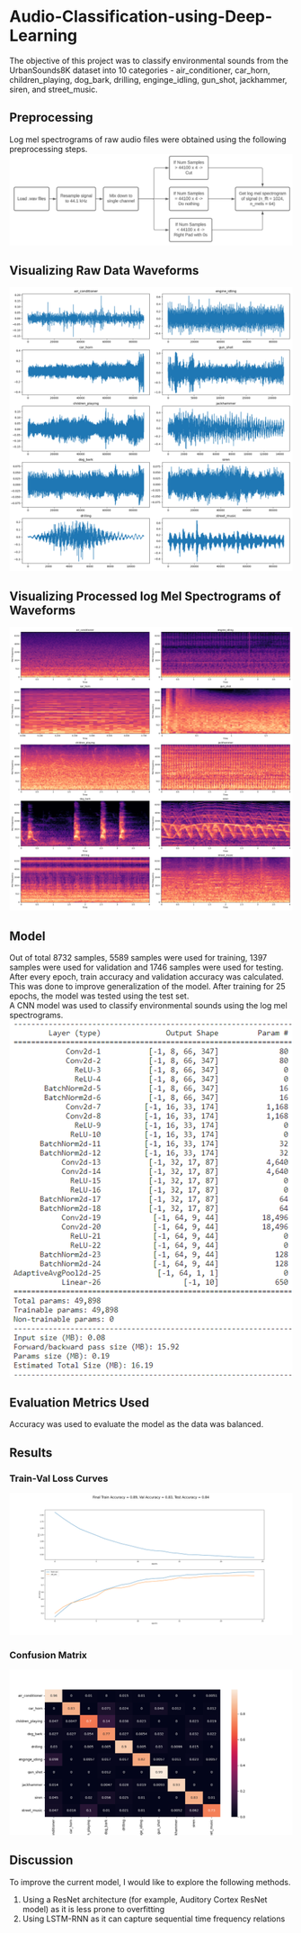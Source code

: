 # Audio-Classification-using-Deep-Learning
The objective of this project was to classify environmental sounds from the UrbanSounds8K dataset into 10 categories - air_conditioner, car_horn, children_playing, dog_bark, drilling, enginge_idling, gun_shot, jackhammer, siren, and street_music.  
## Preprocessing 
Log mel spectrograms of raw audio files were obtained using the following preprocessing steps.
![preprocess](images/preprocess.png)
## Visualizing Raw Data Waveforms
![visualize_audio](images/visualize_audio.png)
## Visualizing Processed log Mel Spectrograms of Waveforms 
![visualize_mel_spec](images/visualize_mel_spec.png)
## Model
Out of total 8732 samples, 5589 samples were used for training, 1397 samples were used for validation and 1746 samples were used for testing. 
After every epoch, train accuracy and validation accuracy was calculated. This was done to improve generalization of the model. After training for 25 epochs, the model was tested using the test set. 
<br>A CNN model was used to classify environmental sounds using the log mel spectrograms. 
![model](images/model.png)
## Evaluation Metrics Used 
Accuracy was used to evaluate the model as the data was balanced. 
## Results 
### Train-Val Loss Curves
![train_test_loss](images/train_test_loss.png)
### Confusion Matrix
![confusion_matrix](images/confusion_matrix.png)
## Discussion
To improve the current model, I would like to explore the following methods. 
1. Using a ResNet architecture (for example, Auditory Cortex ResNet model) as it is less prone to overfitting
2. Using LSTM-RNN as it can capture sequential time frequency relations 




